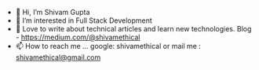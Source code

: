 - 👋 Hi, I’m Shivam Gupta
- 👀 I’m interested in Full Stack Development
- 🌱 Love to write about technical articles and learn new technologies. Blog - https://medium.com/@shivamethical
- 📫 How to reach me ... google: shivamethical or mail me : shivamethical@gmail.com

<!---
shivamethical/shivamethical is a ✨ special ✨ repository because its `README.md` (this file) appears on your GitHub profile.
You can click the Preview link to take a look at your changes.
--->
